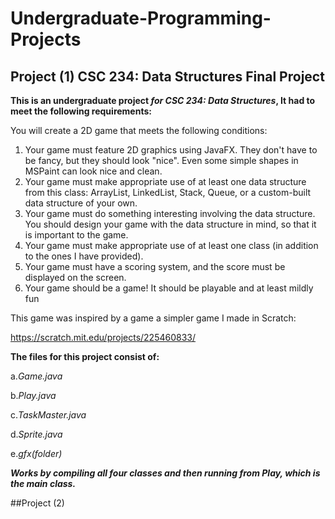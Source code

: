 # Undergraduate-Programming-Projects

## Project (1) CSC 234: Data Structures Final Project

**This is an undergraduate project _for CSC 234: Data Structures_, It had to meet the following requirements:**

You will create a 2D game that meets the following conditions:

1. Your game must feature 2D graphics using JavaFX. They don't have to be fancy, but they should look "nice". Even some simple shapes in MSPaint can look nice and clean.
2. Your game must make appropriate use of at least one data structure from this class: ArrayList, LinkedList, Stack, Queue, or a custom-built data structure of your own.
3. Your game must do something interesting involving the data structure. You should design your game with the data structure in mind, so that it is important to the game. 
4. Your game must make appropriate use of at least one class (in addition to the ones I have provided).
5. Your game must have a scoring system, and the score must be displayed on the screen.
6. Your game should be a game! It should be playable and at least mildly fun

This game was inspired by a game a simpler game I made in Scratch:

https://scratch.mit.edu/projects/225460833/

**The files for this project consist of:**

  a.*Game.java*
  
  b.*Play.java*
  
  c.*TaskMaster.java*
  
  d.*Sprite.java*
  
  e.*gfx(folder)*

**_Works by compiling all four classes and then running from Play, which is the main class._**

##Project (2) 
